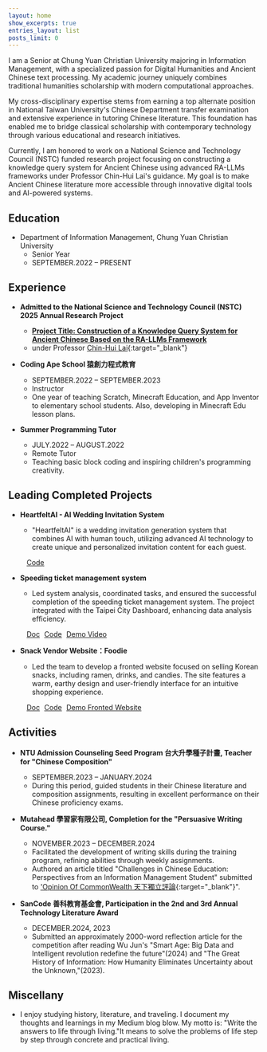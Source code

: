```yaml
---
layout: home
show_excerpts: true
entries_layout: list
posts_limit: 0
---
```


<p data-i18n="intro-para1">I am a Senior at Chung Yuan Christian University majoring in Information Management, with a specialized passion for Digital Humanities and Ancient Chinese text processing. My academic journey uniquely combines traditional humanities scholarship with modern computational approaches.</p>

<p data-i18n="intro-para2">My cross-disciplinary expertise stems from earning a top alternate position in National Taiwan University's Chinese Department transfer examination and extensive experience in tutoring Chinese literature. This foundation has enabled me to bridge classical scholarship with contemporary technology through various educational and research initiatives.</p>

<p data-i18n="intro-para3">Currently, I am honored to work on a National Science and Technology Council (NSTC) funded research project focusing on constructing a knowledge query system for Ancient Chinese using advanced RA-LLMs frameworks under Professor Chin-Hui Lai's guidance. My goal is to make Ancient Chinese literature more accessible through innovative digital tools and AI-powered systems.</p>

## <span data-i18n="education">Education</span>

- <span data-i18n="edu-cycu">Department of Information Management, Chung Yuan Christian University</span>
  - <span data-i18n="edu-junior">Senior Year</span>
  - <span data-i18n="edu-period">SEPTEMBER.2022 – PRESENT</span>

## <span data-i18n="experience">Experience</span>

- **<span data-i18n="exp-nstc-title">Admitted to the National Science and Technology Council (NSTC) 2025 Annual Research Project</span>**
  - <a href="./PDF/The_Construction_of_an_Ancient_Chinese_Knowledge_Query_System.pdf" target="_blank"><strong><span data-i18n="exp-nstc-project">Project Title: Construction of a Knowledge Query System for Ancient Chinese Based on the RA-LLMs Framework</span></strong></a>
  - <span data-i18n="exp-nstc-under">under Professor</span> [Chin-Hui Lai](https://chlai045.github.io/){:target="_blank"}

- **<span data-i18n="exp-ape-title">Coding Ape School 猿創力程式教育</span>**
  - <span data-i18n="exp-ape-period">SEPTEMBER.2022 – SEPTEMBER.2023</span>
  - <span data-i18n="exp-ape-role">Instructor</span>
  - <span data-i18n="exp-ape-desc">One year of teaching Scratch, Minecraft Education, and App Inventor to elementary school students. Also, developing in Minecraft Edu lesson plans.</span>

- **<span data-i18n="exp-tutor-title">Summer Programming Tutor</span>**
  - <span data-i18n="exp-tutor-period">JULY.2022 – AUGUST.2022</span>
  - <span data-i18n="exp-tutor-role">Remote Tutor</span>
  - <span data-i18n="exp-tutor-desc">Teaching basic block coding and inspiring children's programming creativity.</span>

## <span data-i18n="projects">Leading Completed Projects</span>

- **<span data-i18n="proj-heartfelt-title">HeartfeltAI - AI Wedding Invitation System</span>**
  - <span data-i18n="proj-heartfelt-desc">"HeartfeltAI" is a wedding invitation generation system that combines AI with human touch, utilizing advanced AI technology to create unique and personalized invitation content for each guest.</span>
  
  &nbsp;&nbsp;<a href="https://github.com/CongJie-Pan/HeartfeltAI_SE_MidtermPJ" class="project-link" target="_blank"><i class="fab fa-github" style="margin-right: 5px;"></i><span data-i18n="proj-heartfelt-code">Code</span></a>

- **<span data-i18n="proj-ticket-title">Speeding ticket management system</span>**
  - <span data-i18n="proj-ticket-desc">Led system analysis, coordinated tasks, and ensured the successful completion of the speeding ticket management system. The project integrated with the Taipei City Dashboard, enhancing data analysis efficiency.</span>
  
  &nbsp;&nbsp;<a href="https://github.com/CongJie-Pan/SA_FinalProject/blob/JayPan/%E6%96%87%E6%9B%B8%E6%AA%94%E6%A1%88/%E8%A6%8F%E6%A0%BC%E6%9B%B8/%E6%9C%9F%E6%9C%AB%E8%B6%85%E9%80%9F%E7%BD%B0%E5%96%AE%E8%99%95%E7%90%86%E7%B3%BB%E7%B5%B1%20%E8%A6%8F%E6%A0%BC%E6%9B%B8%20%E7%AC%AC%E4%BA%8C%E7%B5%84.pdf" class="project-link" target="_blank"><i class="fas fa-file-alt" style="margin-right: 5px;"></i><span data-i18n="proj-ticket-doc">Doc</span></a> <span class="link-divider"></span> <a href="https://github.com/CongJie-Pan/SA_FinalProject" class="project-link" target="_blank"><i class="fab fa-github" style="margin-right: 5px;"></i><span data-i18n="proj-ticket-code">Code</span></a><span class="link-divider"></span> <a href="https://github.com/CongJie-Pan/SA_FinalProject?tab=readme-ov-file#demo-video" class="project-link" target="_blank"><i class="fas fa-video" style="margin-right: 5px;"></i><span data-i18n="proj-ticket-demo">Demo Video</span></a>

- **<span data-i18n="proj-foodie-title">Snack Vendor Website：Foodie</span>**
  - <span data-i18n="proj-foodie-desc">Led the team to develop a fronted website focused on selling Korean snacks, including ramen, drinks, and candies. The site features a warm, earthy design and user-friendly interface for an intuitive shopping experience.</span>
  
  &nbsp;&nbsp;<a href="https://github.com/CongJie-Pan/Foodie_Front-end/blob/main/%E8%AA%AA%E6%98%8E%E6%96%87%E4%BB%B6/%E5%A4%9A%E5%AA%92%E9%AB%94%E7%A8%8B%E5%BC%8F%E8%A8%AD%E8%A8%88%E6%9C%9F%E6%9C%AB%E8%AA%AA%E6%98%8E%E6%96%87%E4%BB%B6.pdf" class="project-link" target="_blank"><i class="fas fa-file-alt" style="margin-right: 5px;"></i><span data-i18n="proj-foodie-doc">Doc</span></a> <span class="link-divider"></span> <a href="https://github.com/CongJie-Pan/Foodie_Front-end" class="project-link" target="_blank"><i class="fab fa-github" style="margin-right: 5px;"></i><span data-i18n="proj-foodie-code">Code</span></a> <span class="link-divider"></span> <a href="https://congjie-pan.github.io/Foodie_Front-end/" class="project-link" target="_blank"><i class="fas fa-desktop" style="margin-right: 5px;"></i><span data-i18n="proj-foodie-demo">Demo Fronted Website</span></a>

## <span data-i18n="activities">Activities</span>

- **<span data-i18n="act-ntu-title">NTU Admission Counseling Seed Program 台大升學種子計畫, Teacher for "Chinese Composition"</span>**
  - <span data-i18n="act-ntu-period">SEPTEMBER.2023 – JANUARY.2024</span>
  - <span data-i18n="act-ntu-desc">During this period, guided students in their Chinese literature and composition assignments, resulting in excellent performance on their Chinese proficiency exams.</span>

- **<span data-i18n="act-mutahead-title">Mutahead 學習家有限公司, Completion for the "Persuasive Writing Course."</span>**
  - <span data-i18n="act-mutahead-period">NOVEMBER.2023 – DECEMBER.2024</span>
  - <span data-i18n="act-mutahead-desc1">Facilitated the development of writing skills during the training program, refining abilities through weekly assignments.</span> 
  - <span data-i18n="act-mutahead-desc2">Authored an article titled "Challenges in Chinese Education: Perspectives from an Information Management Student" submitted to</span> [<span data-i18n="act-mutahead-link">'Opinion Of CommonWealth 天下獨立評論</span>](https://reurl.cc/E4y061){:target="_blank"}".

- **<span data-i18n="act-sancode-title">SanCode 善科教育基金會, Participation in the 2nd and 3rd Annual Technology Literature Award</span>**
  - <span data-i18n="act-sancode-period">DECEMBER.2024, 2023</span>
  - <span data-i18n="act-sancode-desc">Submitted an approximately 2000-word reflection article for the competition after reading Wu Jun's "Smart Age: Big Data and Intelligent revolution redefine the future"(2024) and "The Great History of Information: How Humanity Eliminates Uncertainty about the Unknown,"(2023).</span>

## <span data-i18n="miscellany">Miscellany</span>
- <span data-i18n="misc-desc">I enjoy studying history, literature, and traveling. I document my thoughts and learnings in my Medium blog blow. My motto is: "Write the answers to life through living."It means to solve the problems of life step by step through concrete and practical living.</span>